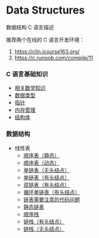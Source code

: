 # Data Structures
数据结构 C 语言描述

推荐两个在线的 C 语言开发环境：

1. https://clin.icourse163.org/
2. https://c.runoob.com/compile/11

### C 语言基础知识

- [相关数学知识](/src/01.base/math.md)
- [数据类型](/src/01.base/type.md)
- [指针](/src/01.base/pointer.md)
- [内存管理](/src/01.base/memory.md)
- [结构体](/src/01.base/struct.md)

### 数据结构

- 线性表
    - [顺序表（静态）](/src/02.linearlist/sq_list_static.c)
    - [顺序表（动态）](/src/02.linearlist/sq_list_dynamic.c)
    - [单链表（无头结点）](/src/02.linearlist/sl_list_nohead.c)
    - [单链表（有头结点）](/src/02.linearlist/sl_list_head.c)
    - [双链表（有头结点）](/src/02.linearlist/dl_list_head.c)
    - [循环单链表（有头结点）](/src/02.linearlist/cl_list_head.c)
    - [链表需要注意的代码问题](/src/02.linearlist/linklist_note.md)
    - [静态链表](/src/02.linearlist/static_linklist.c)
    - [顺序栈](/src/03.stack/sq_stack.c)
    - [链栈（有头结点）](/src/03.stack/list_stack_head.c)
    - [链栈（无头结点）](/src/03.stack/list_stack_nohead.c)
